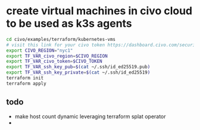 # create virtual machines in civo cloud to be used as k3s agents

```sh
cd civo/examples/terraform/kubernetes-vms
# visit this link for your civo token https://dashboard.civo.com/security
export CIVO_REGION="nyc1"
export TF_VAR_civo_region=$CIVO_REGION
export TF_VAR_civo_token=$CIVO_TOKEN
export TF_VAR_ssh_key_pub=$(cat ~/.ssh/id_ed25519.pub)
export TF_VAR_ssh_key_private=$(cat ~/.ssh/id_ed25519)
terraform init
terraform apply
```

## todo 
- make host count dynamic leveraging terraform splat operator
- 